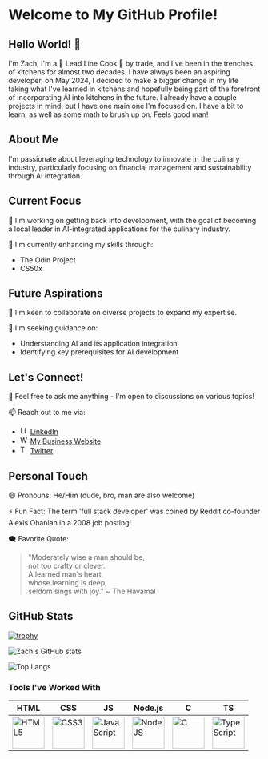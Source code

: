 # Welcome to My GitHub Profile!

## Hello World! 👋
I'm Zach, I'm a 🔪 Lead Line Cook 🔪 by trade, and I've been in the trenches of kitchens for almost two decades. I have always been an aspiring developer, on May 2024, I decided to make a bigger change in my life taking what I've learned in kitchens and hopefully being part of the forefront of incorporating AI into kitchens in the future. I already have a couple projects in mind, but I have one main one I'm focused on. I have a bit to learn, as well as some math to brush up on. Feels good man!

## About Me
I'm passionate about leveraging technology to innovate in the culinary industry, particularly focusing on financial management and sustainability through AI integration.

## Current Focus
🔭 I'm working on getting back into development, with the goal of becoming a local leader in AI-integrated applications for the culinary industry.

🌱 I'm currently enhancing my skills through:
- The Odin Project
- CS50x

## Future Aspirations
👯 I'm keen to collaborate on diverse projects to expand my expertise.

🤔 I'm seeking guidance on:
- Understanding AI and its application integration
- Identifying key prerequisites for AI development

## Let's Connect!
💬 Feel free to ask me anything - I'm open to discussions on various topics!

📫 Reach out to me via:
- <img src="https://cdn.jsdelivr.net/gh/devicons/devicon@latest/icons/linkedin/linkedin-original.svg" title="linkedin" alt="LinkedIn" height="16" width="16"/> [LinkedIn](https://www.linkedin.com/in/zach-albright-3993112b3/) <!-- Add your LinkedIn profile link here -->
- <img src="https://github.com/user-attachments/assets/ebd028e5-410f-4050-bc53-0ea400f4b533" title="webicon" alt="WebIcon" height="16" width="16" /> [My Business Website](https://www.prismpaletteproductions.biz/)
- <img src="https://cdn.jsdelivr.net/gh/devicons/devicon@latest/icons/twitter/twitter-original.svg" title="twitter" alt="Twitter" height="16" width="16" /> [Twitter](https://x.com/zalbright404)

## Personal Touch
😄 Pronouns: He/Him (dude, bro, man are also welcome)

⚡ Fun Fact: The term 'full stack developer' was coined by Reddit co-founder Alexis Ohanian in a 2008 job posting!

🗨️ Favorite Quote: 
> "Moderately wise a man should be,<br> not too crafty or clever. <br> A learned man's heart,<br> whose learning is deep,<br> seldom sings with joy." ~ The Havamal

## GitHub Stats

[![trophy](https://github-profile-trophy.vercel.app/?username=zalbright90&theme=monokai)](https://github.com/ryo-ma/github-profile-trophy)

![Zach's GitHub stats](https://github-readme-stats.vercel.app/api?username=zalbright90&show_icons=true&theme=highcontrast&border-radius=18)

![Top Langs](https://github-readme-stats.vercel.app/api/top-langs/?username=zalbright90&layout=compact&theme=highcontrast)

### Tools I've Worked With
| HTML | CSS | JS | Node.js | C | TS |
|-----|-----|-----|-----|-----|-----|
| <img src="https://cdn.jsdelivr.net/gh/devicons/devicon@latest/icons/html5/html5-original-wordmark.svg" title ="html5" alt="HTML5" height="64" width="64"/>| <img src="https://cdn.jsdelivr.net/gh/devicons/devicon@latest/icons/css3/css3-original-wordmark.svg" title="css3" alt="CSS3" height ="64" width="64"/>| <img src="https://cdn.jsdelivr.net/gh/devicons/devicon@latest/icons/javascript/javascript-original.svg" title="javascript" alt="JavaScript" height="64" width="64"/>| <img src="https://cdn.jsdelivr.net/gh/devicons/devicon@latest/icons/nodejs/nodejs-plain-wordmark.svg" title="nodejs" alt="NodeJS" height="64" width="64"/>| <img src="https://cdn.jsdelivr.net/gh/devicons/devicon@latest/icons/c/c-original.svg" title ="C" alt="C" height="64" width="64"/>| <img src="https://cdn.jsdelivr.net/gh/devicons/devicon@latest/icons/typescript/typescript-plain.svg" title="typescript" alt="TypeScript" height="64" width="64"/>
